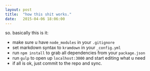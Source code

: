 ```yaml
---
layout: post
title:  "how this shit works."
date:   2015-04-06 18:06:00
---
```


so. basically this is it:

- make sure u have `node_modules` in your `.gitignore`
- set markdown syntax to `kramdown` in your `_config.yml`
- run `npm install` to grab all dependencies from your `package.json`
- run `gulp` to open up `localhost:3000` and start editing what u need
- if all is ok, just commit to the repo and sync.